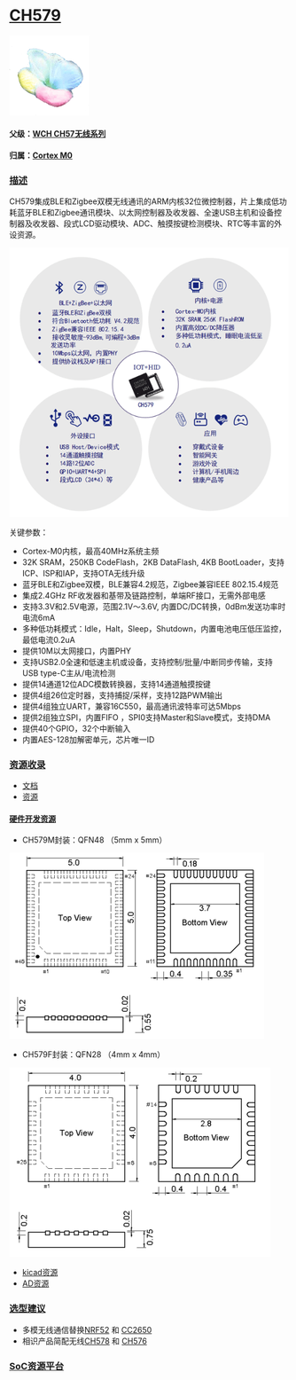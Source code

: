 ﻿# [CH579](https://github.com/sochub/CH579)
[![sites](SoC/SoC.png)](http://www.qitas.cn) 
#### 父级：[WCH CH57无线系列](https://github.com/sochub/CH57) 
#### 归属：[Cortex M0](https://github.com/sochub/CM0) 

### [描述](https://github.com/sochub/CH579/wiki) 

CH579集成BLE和Zigbee双模无线通讯的ARM内核32位微控制器，片上集成低功耗蓝牙BLE和Zigbee通讯模块、以太网控制器及收发器、全速USB主机和设备控制器及收发器、段式LCD驱动模块、ADC、触摸按键检测模块、RTC等丰富的外设资源。

[![sites](SoC/CH579.png)](http://www.wch.cn/products/CH579.html) 

关键参数：

* Cortex-M0内核，最高40MHz系统主频
* 32K SRAM，250KB CodeFlash，2KB DataFlash, 4KB BootLoader，支持ICP、ISP和IAP，支持OTA无线升级
* 蓝牙BLE和Zigbee双模，BLE兼容4.2规范，Zigbee兼容IEEE 802.15.4规范
* 集成2.4GHz RF收发器和基带及链路控制，单端RF接口，无需外部电感
* 支持3.3V和2.5V电源，范围2.1V～3.6V, 内置DC/DC转换，0dBm发送功率时电流6mA
* 多种低功耗模式：Idle，Halt，Sleep，Shutdown，内置电池电压低压监控，最低电流0.2uA
* 提供10M以太网接口，内置PHY
* 支持USB2.0全速和低速主机或设备，支持控制/批量/中断同步传输，支持USB type-C主从/电流检测
* 提供14通道12位ADC模数转换器，支持14通道触摸按键
* 提供4组26位定时器，支持捕捉/采样，支持12路PWM输出
* 提供4组独立UART，兼容16C550，最高通讯波特率可达5Mbps
* 提供2组独立SPI，内置FIFO ，SPI0支持Master和Slave模式，支持DMA
* 提供40个GPIO，32个中断输入
* 内置AES-128加解密单元，芯片唯一ID



### [资源收录](https://github.com/sochub/CH579)

* [文档](docs/) 
* [资源](src/) 

#### [硬件开发资源](https://github.com/sochub/CH579)


* CH579M封装：QFN48 （5mm x 5mm）

[![sites](docs/CH579-48.png)](http://www.qitas.cn)

* CH579F封装：QFN28 （4mm x 4mm）

[![sites](docs/CH579-28.png)](http://www.qitas.cn)

* [kicad资源](src/kicad/)
* [AD资源](src/AD/)

### [选型建议](https://github.com/sochub/CH579)

* 多模无线通信替换[NRF52](https://github.com/sochub/NRF52) 和 [CC2650](https://github.com/sochub/CC2650)
* 相识产品简配无线[CH578](https://github.com/sochub/CH578) 和 [CH576](https://github.com/sochub/CH576)

###  [SoC资源平台](http://www.qitas.cn)
